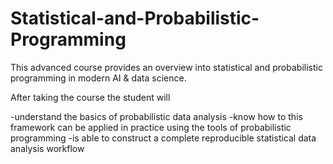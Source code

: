 # Statistical-and-Probabilistic-Programming

This advanced course provides an overview into statistical and probabilistic programming in modern AI & data science.

After taking the course the student will

  -understand the basics of probabilistic data analysis
  -know how to this framework can be applied in practice using the tools of probabilistic programming
  -is able to construct a complete reproducible statistical data analysis workflow
